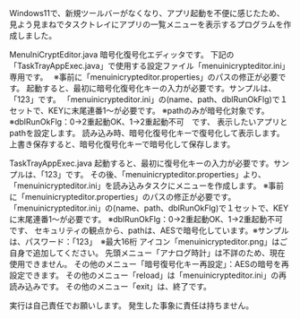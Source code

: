 Windows11で、新規ツールバーがなくなり、アプリ起動を不便に感じたため、
見よう見まねでタスクトレイにアプリの一覧メニューを表示するプログラムを作成しました。

MenuIniCryptEditor.java
暗号化復号化エディッタです。
下記の「TaskTrayAppExec.java」で使用する設定ファイル「menuinicrypteditor.ini」専用です。　
※事前に「menuinicrypteditor.properties」のパスの修正が必要です。
起動すると、最初に暗号化復号化キーの入力が必要です。サンプルは、「123」です。
「menuinicrypteditor.ini」の(name、path、dblRunOkFlg)で１セットで、KEYに末尾連番1～が必要です。
※pathのみが暗号化対象です。
※dblRunOkFlg：0→2重起動OK、1→2重起動不可　です、
表示したいアプリとpathを設定します。
読み込み時、暗号化復号化キーで復号化して表示します。
上書き保存すると、暗号化復号化キーで暗号化して保存します。

TaskTrayAppExec.java
起動すると、最初に復号化キーの入力が必要です。サンプルは、「123」です。
その後、「menuinicrypteditor.properties」より、「menuinicrypteditor.ini」を読み込みタスクにメニューを作成します。
※事前に「menuinicrypteditor.properties」のパスの修正が必要です。
「menuinicrypteditor.ini」の(name、path、dblRunOkFlg)で１セットで、KEYに末尾連番1～が必要です。
※dblRunOkFlg：0→2重起動OK、1→2重起動不可　です、
セキュリティの観点から、pathは、AESで暗号化しています。※サンプルは、パスワード：「123」　※最大16桁
アイコン「menuinicrypteditor.png」はご自身で追加してください。
先頭メニュー「アナログ時計」は不詳のため、現在使用できません。
その他のメニュー「暗号復号化キー再設定」：AESの暗号を再設定できます。
その他のメニュー「reload」は「menuinicrypteditor.ini」の再読み込みです。
その他のメニュー「exit」は、終了です。

実行は自己責任でお願いします。
発生した事象に責任は持ちません。
